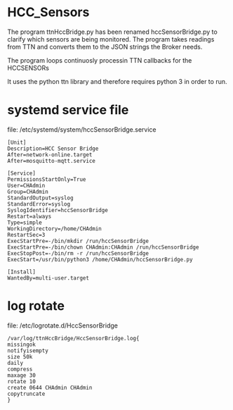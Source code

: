 # HCC_Sensors

The program ttnHccBridge.py has been renamed hccSensorBridge.py to clarify which sensors are being monitored. The program takes readings from TTN and converts them to the JSON strings the Broker needs.

The program loops continuosly processin TTN callbacks for the HCCSENSORs

It uses the python ttn library and therefore requires python 3 in order to run.

# systemd service file #


file: /etc/systemd/system/hccSensorBridge.service
```
[Unit]
Description=HCC Sensor Bridge
After=network-online.target
After=mosquitto-mqtt.service

[Service]
PermissionsStartOnly=True
User=CHAdmin
Group=CHAdmin
StandardOutput=syslog
StandardError=syslog
SyslogIdentifier=hccSensorBridge
Restart=always
Type=simple
WorkingDirectory=/home/CHAdmin
RestartSec=3
ExecStartPre=-/bin/mkdir /run/hccSensorBridge
ExecStartPre=-/bin/chown CHAdmin:CHAdmin /run/hccSensorBridge
ExecStopPost=-/bin/rm -r /run/hccSensorBridge
ExecStart=/usr/bin/python3 /home/CHAdmin/hccSensorBridge.py

[Install]
WantedBy=multi-user.target
```
# log rotate #

file: /etc/logrotate.d/HccSensorBridge
```
/var/log/ttnHccBridge/HccSensorBridge.log{
missingok
notifyisempty
size 50k
daily
compress
maxage 30
rotate 10
create 0644 CHAdmin CHAdmin
copytruncate
}
```
